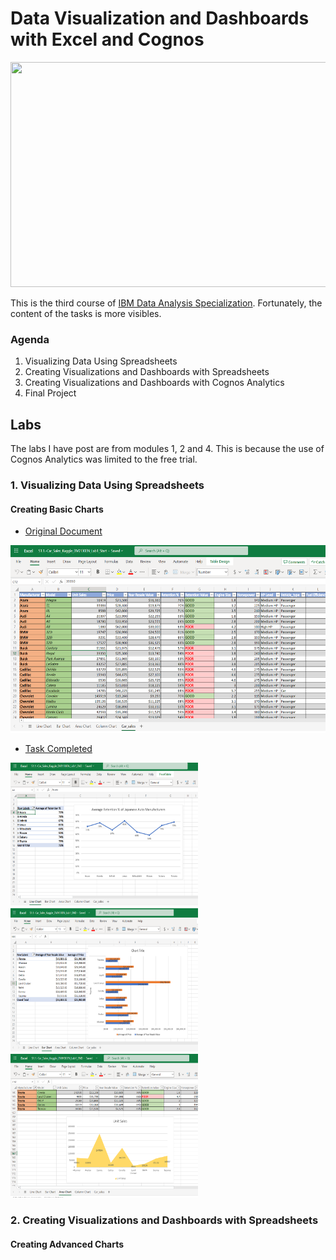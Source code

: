 # Data Visualization and Dashboards with Excel and Cognos

<img src="https://d3f1iyfxxz8i1e.cloudfront.net/courses/course_image/824c9c90b64b.jpg" width="650" height="360">

This is the third course of [IBM Data Analysis Specialization](https://www.coursera.org/account/accomplishments/professional-cert/947G6HG93HX8). Fortunately, the content of the tasks is more visibles. 

### Agenda

1. Visualizing Data Using Spreadsheets
2. Creating Visualizations and Dashboards with Spreadsheets
3. Creating Visualizations and Dashboards with Cognos Analytics
4. Final Project

## Labs

The labs I have post are from modules 1, 2 and 4. This is because the use of Cognos Analytics was limited to the free trial.

### 1. Visualizing Data Using Spreadsheets

#### Creating Basic Charts

+ [Original Document](https://innovaccion-my.sharepoint.com/:x:/g/personal/ceinnova12182_innovaccion_mx/EYDXvTVuVoZGs-dRs2qxn9ABu44ZMmoWdHD_ntO2CBsq7Q?e=2zzsol)

<img src="Assets/DataViz_ExcelP111.png" width="580" height="300">

+ [Task Completed](https://innovaccion-my.sharepoint.com/:x:/g/personal/ceinnova12182_innovaccion_mx/ERp0URiEmglFg2tbqO359ywBs5YXQIiD4bTxapiSMDyKrQ?e=fwjlh5)

<div>
 <img src="Assets/DataViz_ExcelP121.png" width="300" height="230"/>
 <img src="Assets/DataViz_ExcelP122.png" width="300" height="230"/>
 <img src="Assets/DataViz_ExcelP123.png" width="300" height="230"/>
</div>


### 2. Creating Visualizations and Dashboards with Spreadsheets

#### Creating Advanced Charts

